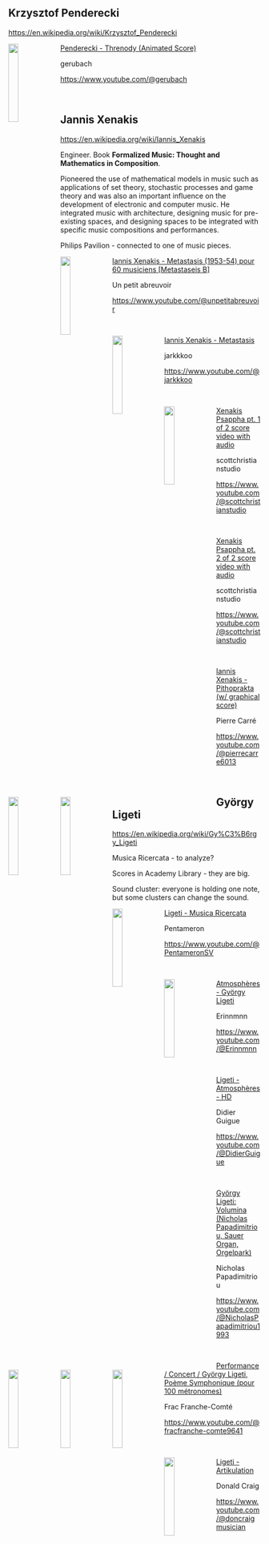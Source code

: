 ## Krzysztof Penderecki

https://en.wikipedia.org/wiki/Krzysztof_Penderecki

[<img src="http://i3.ytimg.com/vi/HilGthRhwP8/hqdefault.jpg" width=20% height=20% align="left"> Penderecki - Threnody (Animated Score)](https://youtu.be/HilGthRhwP8)

gerubach

https://www.youtube.com/@gerubach

<br>

## Jannis Xenakis

https://en.wikipedia.org/wiki/Iannis_Xenakis

Engineer. Book **Formalized Music: Thought and Mathematics in Composition**. 

Pioneered the use of mathematical models in music such as applications of set theory, stochastic processes and game theory and was also an important influence on the development of electronic and computer music. He integrated music with architecture, designing music for pre-existing spaces, and designing spaces to be integrated with specific music compositions and performances.

Philips Pavilion - connected to one of music pieces.


[<img src="https://i3.ytimg.com/vi/Jjpq2Y4tUGI/maxresdefault.jpg" width=20% height=20% align="left"> Iannis Xenakis - Metastasis (1953-54) pour 60 musiciens [Metastaseis B]](https://youtu.be/Jjpq2Y4tUGI)

Un petit abreuvoir

https://www.youtube.com/@unpetitabreuvoir

<br>

[<img src="http://i3.ytimg.com/vi/SZazYFchLRI/hqdefault.jpg" width=20% height=20% align="left"> Iannis Xenakis - Metastasis](https://youtu.be/SZazYFchLRI)

jarkkkoo

https://www.youtube.com/@jarkkkoo

<br>

[<img src="http://i3.ytimg.com/vi/tB9mzIHNlP8/hqdefault.jpg" width=20% height=20% align="left"> Xenakis Psappha pt. 1 of 2 score video with audio](https://youtu.be/tB9mzIHNlP8)

scottchristianstudio

https://www.youtube.com/@scottchristianstudio

<br>

[<img src="http://i3.ytimg.com/vi/_Eq0R8zCUek/hqdefault.jpg" width=20% height=20% align="left"> Xenakis Psappha pt. 2 of 2 score video with audio](https://youtu.be/_Eq0R8zCUek)

scottchristianstudio

https://www.youtube.com/@scottchristianstudio

<br>

[<img src="http://i3.ytimg.com/vi/nvH2KYYJg-o/hqdefault.jpg" width=20% height=20% align="left"> Iannis Xenakis - Pithoprakta (w/ graphical score)](https://youtu.be/nvH2KYYJg-o)

Pierre Carré

https://www.youtube.com/@pierrecarre6013

<br>

## György Ligeti

https://en.wikipedia.org/wiki/Gy%C3%B6rgy_Ligeti

Musica Ricercata - to analyze?

Scores in Academy Library - they are big.

Sound cluster: everyone is holding one note, but some clusters can change the sound.


[<img src="http://i3.ytimg.com/vi/NkKV0Ze1Z6M/hqdefault.jpg" width=20% height=20% align="left"> Ligeti - Musica Ricercata](https://youtu.be/NkKV0Ze1Z6M)

Pentameron

https://www.youtube.com/@PentameronSV

<br>

[<img src="http://i3.ytimg.com/vi/qPr4vRRQKvQ/hqdefault.jpg" width=20% height=20% align="left"> Atmosphères - György Ligeti](https://youtu.be/qPr4vRRQKvQ)

Erinnmnn

https://www.youtube.com/@Erinnmnn

<br>

[<img src="http://i3.ytimg.com/vi/JWlwCRlVh7M/hqdefault.jpg" width=20% height=20% align="left"> Ligeti - Atmosphères - HD](https://youtu.be/JWlwCRlVh7M)

Didier Guigue

https://www.youtube.com/@DidierGuigue

<br>

[<img src="http://i3.ytimg.com/vi/G7bdwarV6SQ/hqdefault.jpg" width=20% height=20% align="left"> György Ligeti: Volumina (Nicholas Papadimitriou, Sauer Organ, Orgelpark)](https://youtu.be/G7bdwarV6SQ)

Nicholas Papadimitriou

https://www.youtube.com/@NicholasPapadimitriou1993

<br>

[<img src="http://i3.ytimg.com/vi/NBF7QWmSOKo/hqdefault.jpg" width=20% height=20% align="left"> Performance / Concert / György Ligeti, Poème Symphonique (pour 100 métronomes)](https://youtu.be/NBF7QWmSOKo)

Frac Franche-Comté

https://www.youtube.com/@fracfranche-comte9641

<br>

[<img src="http://i3.ytimg.com/vi/71hNl_skTZQ/hqdefault.jpg" width=20% height=20% align="left"> Ligeti - Artikulation](https://youtu.be/71hNl_skTZQ)

Donald Craig

https://www.youtube.com/@doncraigmusician














